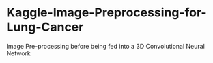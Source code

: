 # Kaggle-Image-Preprocessing-for-Lung-Cancer
Image Pre-processing before being fed into a 3D Convolutional Neural Network
